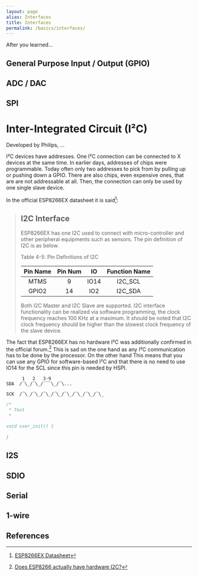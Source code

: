 ```yaml
---
layout: page
alias: Interfaces
title: Interfaces
permalink: /basics/interfaces/
---
```


After you learned...

General Purpose Input / Output (GPIO)
-------------------------------------

ADC / DAC
---------

SPI
---


Inter-Integrated Circuit (I²C)
==============================

Developed by Philips, ...

I²C devices have addresses.
One I²C connection can be connected to X devices at the same time.
In earlier days, addresses of chips were programmable.
Today often only two addresses to pick from by pulling up or pushing down a GPIO.
There are also chips, even expensive ones, that are are not addressable at all.
Then, the connection can only be used by one single slave device.

In the official ESP8266EX datasheet it is said[^datasheet]:

> I2C Interface
> -------------
>
> ESP8266EX has one I2C used to connect with micro-controller and other peripheral equipments such as sensors.
> The pin definition of I2C is as below.
>
> Table 4-5: Pin Definitions of I2C
>
> | Pin Name | Pin Num | IO    | Function Name |
> |:--------:|:-------:|:-----:|:-------------:|
> | MTMS     | 9       | IO14  | I2C_SCL       |
> | GPIO2    | 14      | IO2   | I2C_SDA       |
>
> Both I2C Master and I2C Slave are supported.
> I2C interface functionality can be realized via software programming, the clock frequency reaches 100 KHz at a maximum.
> It should be noted that I2C clock frequency should be higher than the slowest clock frequency of the slave device.

The fact that ESP8266EX has no hardware I²C was additionally confirmed in the official forum.[^no-hardware-i2c]
This is sad on the one hand as any I²C communication has to be done by the processor.
On the other hand This means that you can use any GPIO for software-based I²C and that there is no need to use IO14 for the SCL since this pin is needed by HSPI.

```
      1   2   3-9
SDA  /‾\_/‾\_/‾‾‾\_/‾\...

SCK  /‾\_/‾\_/‾\_/‾\_/‾\_/‾\_/‾\_/‾\_
```


```c
/*
 * Test
 *

void user_init() {
    
}
```


I2S
---

SDIO
----

Serial
------

1-wire
------


References
----------

[^datasheet]: [ESP8266EX Datasheet](http://espressif.com/en/file/957/download?token=qg825sq2)
[^no-hardware-i2c]: [Does ESP8266 actually have hardware I2C?](http://bbs.espressif.com/viewtopic.php?t=1032)